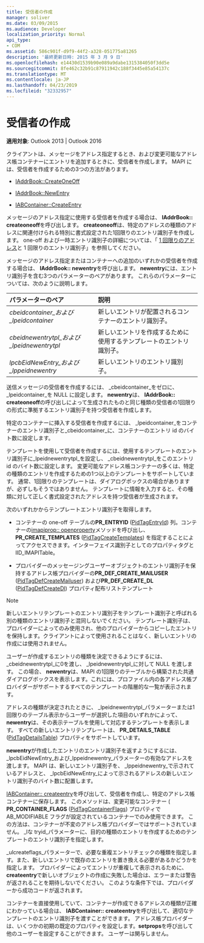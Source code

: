 ```yaml
---
title: 受信者の作成
manager: soliver
ms.date: 03/09/2015
ms.audience: Developer
localization_priority: Normal
api_type:
- COM
ms.assetid: 586c901f-d9f9-44f2-a328-051775a81265
description: '最終更新日時: 2015 年 3 月 9 日'
ms.openlocfilehash: e14430d1539b90e089a9dabe1315384050f3dd5e
ms.sourcegitcommit: 8fe462c32b91c87911942c188f3445e85a54137c
ms.translationtype: MT
ms.contentlocale: ja-JP
ms.lasthandoff: 04/23/2019
ms.locfileid: "32332957"
---
```

# <a name="creating-a-recipient"></a>受信者の作成

  
  
**適用対象**: Outlook 2013 | Outlook 2016 
  
クライアントは、メッセージをアドレス指定するとき、および変更可能なアドレス帳コンテナーにエントリを追加するときに、受信者を作成します。 MAPI には、受信者を作成するための3つの方法があります。
  
- [IAddrBook::CreateOneOff](iaddrbook-createoneoff.md)
    
- [IAddrBook::NewEntry](iaddrbook-newentry.md)
    
- [IABContainer::CreateEntry](iabcontainer-createentry.md)
    
メッセージのアドレス指定に使用する受信者を作成する場合は、 **IAddrBook:: createoneoff**を呼び出します。 **createoneoff**は、特定のアドレスの種類のアドレスに関連付けられる特別に書式設定された1回限りのエントリ識別子を作成します。 one-off および一時エントリ識別子の詳細については、「 [1 回限りのアドレス](one-off-addresses.md)と 1 [](one-off-entry-identifiers.md)回限りのエントリ識別子」を参照してください。
  
メッセージのアドレス指定またはコンテナーへの追加のいずれかの受信者を作成する場合は、 **IAddrBook:: newentry**を呼び出します。 **newentry**には、エントリ識別子を含む3つのパラメーターのペアがあります。 これらのパラメーターについては、次のように説明します。 
  
|**パラメーターのペア**|**説明**|
|:-----|:-----|
| _cbeidcontainer_および_lpeidcontainer_ <br/> |新しいエントリが配置されるコンテナーのエントリ識別子。  <br/> |
| _cbeidnewentrytpl_および_lpeidnewentrytpl_ <br/> |新しいエントリを作成するために使用するテンプレートのエントリ識別子。  <br/> |
| _lpcbEidNewEntry_および_lppeidnewentry_ <br/> |新しいエントリのエントリ識別子。  <br/> |
   
送信メッセージの受信者を作成するには、 _cbeidcontainer_をゼロに、 _lpeidcontainer_を NULL に設定します。 **newentry**は、 **IAddrBook:: createoneoff**の呼び出しによって生成されたものと同じ種類の受信者の1回限りの形式に準拠するエントリ識別子を持つ受信者を作成します。 
  
特定のコンテナーに挿入する受信者を作成するには、 _lpeidcontainer_をコンテナーのエントリ識別子と_cbeidcontainer_に、コンテナーのエントリ id のバイト数に設定します。 
  
テンプレートを使用して受信者を作成するには、使用するテンプレートのエントリ識別子に_lpeidnewentrytpl_を設定し、 _cbeidnewentrytpl_をこのエントリ id のバイト数に設定します。 変更可能なアドレス帳コンテナーの多くは、特定の種類のエントリを作成するための1つ以上のテンプレートをサポートしています。 通常、1回限りのテンプレートは、ダイアログボックスの場合がありますが、必ずしもそうではありません。 テンプレートに情報を入力すると、その種類に対して正しく書式設定されたアドレスを持つ受信者が生成されます。 
  
次のいずれかからテンプレートエントリ識別子を取得します。
  
- コンテナーの one-off テーブルの**PR_ENTRYID** ([PidTagEntryId](pidtagentryid-canonical-property.md)) 列。コンテナーの[imapiprop:: openproperty](imapiprop-openproperty.md)メソッドを呼び出し、 **PR_CREATE_TEMPLATES** ([PidTagCreateTemplates](pidtagcreatetemplates-canonical-property.md)) を指定することによってアクセスできます。インターフェイス識別子としてのプロパティタグと IID_IMAPITable。 
    
- プロバイダーのメッセージングユーザーオブジェクトのエントリ識別子を保持するアドレス帳プロバイダーの**PR_DEF_CREATE_MAILUSER** ([PidTagDefCreateMailuser](pidtagdefcreatemailuser-canonical-property.md)) および**PR_DEF_CREATE_DL** ([PidTagDefCreateDl](pidtagdefcreatedl-canonical-property.md)) プロパティ配布リストテンプレート 
    
> [!NOTE]
> 新しいエントリテンプレートのエントリ識別子をテンプレート識別子と呼ばれる別の種類のエントリ識別子と混同しないでください。 テンプレート識別子は、プロバイダーによってのみ使用され、他のプロバイダーからコピーしたエントリを保持します。クライアントによって使用されることはなく、新しいエントリの作成には使用されません。 
  
ユーザーが作成するエントリの種類を決定できるようにするには、 _cbeidnewentrytpl_に0を渡し、 _lpeidnewentrytpl_に対して NULL を渡します。 この場合、 **newentry**は、MAPI の1回限りのテーブルから構築された共通ダイアログボックスを表示します。これには、プロファイル内の各アドレス帳プロバイダーがサポートするすべてのテンプレートの階層的な一覧が表示されます。 
  
アドレスの種類が決定されたときに、 _lpeidnewentrytpl_パラメーターまたは1回限りのテーブル表示からユーザーが選択した項目のいずれかによって、 **newentry**は、その表示テーブルを使用して対応するテンプレートを表示します。 すべての新しいエントリテンプレートは、 **PR_DETAILS_TABLE** ([PidTagDetailsTable](pidtagdetailstable-canonical-property.md)) プロパティをサポートしています。 
  
**newentry**が作成したエントリのエントリ識別子を返すようにするには、 _lpcbEidNewEntry_および_lppeidnewentry_パラメーターの有効なアドレスを渡します。 MAPI は、新しいエントリ識別子を、 _lppeidnewentry_で示されているアドレスと、 _lpcbEidNewEntry_によって示されるアドレスの新しいエントリ識別子のバイト数に配置します。
  
[IABContainer:: createentry](iabcontainer-createentry.md)を呼び出して、受信者を作成し、特定のアドレス帳コンテナーに保存します。 このメソッドは、変更可能なコンテナー ( **PR_CONTAINER_FLAGS** ([PidTagContainerFlags](pidtagcontainerflags-canonical-property.md)) プロパティで AB_MODIFIABLE フラグが設定されているコンテナーでのみ使用できます。 この方法は、コンテナーが不変のアドレス帳プロバイダーではサポートされていません。 _lな tryid_パラメーターに、目的の種類のエントリを作成するためのテンプレートのエントリ識別子を指定します。 
  
_ulcreateflags_パラメーターで、必要な重複エントリチェックの種類を指定します。また、新しいエントリで既存のエントリを置き換える必要があるかどうかを指定します。 プロバイダーによってエントリが重複して表示されるために、 **createentry**で新しいオブジェクトの作成に失敗した場合は、エラーまたは警告が返されることを期待しないでください。 このような条件下では、プロバイダーから成功コードが返されます。 
  
コンテナーを直接使用していて、コンテナーが作成できるアドレスの種類が正確にわかっている場合は、 **IABContainer:: createentry**を呼び出して、適切なテンプレートのエントリ識別子を渡すことができます。 アドレス帳プロバイダーは、いくつかの初期の既定のプロパティを設定します。**setprops**を呼び出して他のユーザーを設定することができます。 ユーザーは関与しません。 
  

